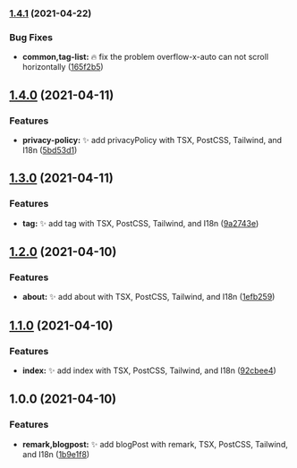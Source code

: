 ### [1.4.1](https://github.com/kuro-kuroite/kuroite/compare/v1.4.0...v1.4.1) (2021-04-22)


### Bug Fixes

* **common,tag-list:** :fire: fix the problem overflow-x-auto can not scroll horizontally ([165f2b5](https://github.com/kuro-kuroite/kuroite/commit/165f2b53bda74ebd0d5c457c8fbccf8176e6031e))

## [1.4.0](https://github.com/kuro-kuroite/kuroite/compare/v1.3.0...v1.4.0) (2021-04-11)


### Features

* **privacy-policy:** :sparkles: add privacyPolicy with TSX, PostCSS, Tailwind, and I18n ([5bd53d1](https://github.com/kuro-kuroite/kuroite/commit/5bd53d1979cb229c5b6312120ebd7487640bba5e))

## [1.3.0](https://github.com/kuro-kuroite/kuroite/compare/v1.2.0...v1.3.0) (2021-04-11)


### Features

* **tag:** :sparkles: add tag with TSX, PostCSS, Tailwind, and I18n ([9a2743e](https://github.com/kuro-kuroite/kuroite/commit/9a2743e786a92498bc8c06f181f4893b5403638d))

## [1.2.0](https://github.com/kuro-kuroite/kuroite/compare/v1.1.0...v1.2.0) (2021-04-10)


### Features

* **about:** :sparkles: add about with TSX, PostCSS, Tailwind, and I18n ([1efb259](https://github.com/kuro-kuroite/kuroite/commit/1efb25983a6a462c66178ae71c1ccfab895a750f))

## [1.1.0](https://github.com/kuro-kuroite/kuroite/compare/v1.0.0...v1.1.0) (2021-04-10)


### Features

* **index:** :sparkles: add index with TSX, PostCSS, Tailwind, and I18n ([92cbee4](https://github.com/kuro-kuroite/kuroite/commit/92cbee481b83c6fe9d913c89750679ea0c2cb0fa))

## 1.0.0 (2021-04-10)


### Features

* **remark,blogpost:** :sparkles: add blogPost with remark, TSX, PostCSS, Tailwind, and I18n ([1b9e1f8](https://github.com/kuro-kuroite/kuroite/commit/1b9e1f8935f09792828769dc99cb0fc316a22be0))
